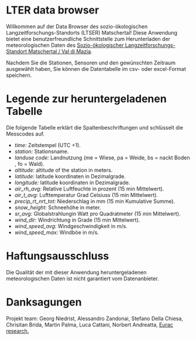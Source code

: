 # LTER data browser

Willkommen auf der Data Browser des sozio-ökologischen Langzeitforschungs-Standorts (LTSER) Matschertal!
Diese Anwendung bietet eine benutzerfreundliche Schnittstelle zum Herunterladen der meteorologischen Daten des [Sozio-ökologischer
Langzeitforschungs-Standort Matschertal / Val di Mazia](http://lter.eurac.edu/de/).

Nachdem Sie die Stationen, Sensoren und den gewünschten Zeitraum ausgewählt haben, Sie können die Datentabelle im csv- oder excel-Format speichern.

# Legende zur heruntergeladenen Tabelle

Die folgende Tabelle erklärt die Spaltenbeschriftungen und schlüsselt die Messcodes auf.

* *time:* Zeitstempel (UTC +1).
* *station:* Stationsname.
* *landuse code:* Landnutzung (me = Wiese, pa = Weide, bs = nackt Boden , fo = Wald).
* *altitude:* altitude of the station in meters.
* *latitude:* latitude koordinaten in Dezimalgrade.
* *longitude:* latitude koordinaten in Dezimalgrade.
* *air_rh_avg:* Relative Luftfeuchte in prozent (15 min Mittelwert).
* *air_t_avg:* Lufttemperatur Grad Celsiuss (15 min Mittelwert).
* *precip_rt_nrt_tot:* Niederschlag in mm (15 min Kumulative Summe).
* *snow_height:* Schneehöhe in meter.
* *sr_avg:* Globalstrahlungin Watt pro Quadratmeter (15 min Mittelwert).
* *wind_dir:* Windrichtung in Grade (15 min Mittelwert).
* *wind_speed_avg:* Windgeschwindigkeit in m/s.
* *wind_speed_max:* Windböe in m/s.


# Haftungsausschluss

Die Qualität der mit dieser Anwendung heruntergeladenen meteorologischen Daten ist nicht garantiert vom Datenanbieter.

# Danksagungen

Projekt team: Georg Niedrist, Alessandro Zandonai, Stefano Della Chiesa, Chrisitan Brida, Martin Palma, Luca Cattani, Norbert Andreatta, [Eurac research.](http://www.eurac.edu/en/Pages/default.aspx)